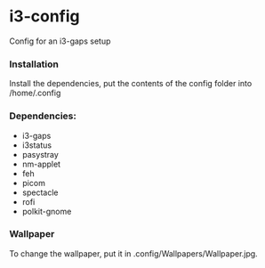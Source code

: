 # i3-config
Config for an i3-gaps setup

### Installation
Install the dependencies, put the contents of the config folder into /home/.config

### Dependencies: 
- i3-gaps
- i3status
- pasystray
- nm-applet
- feh
- picom
- spectacle
- rofi
- polkit-gnome

### Wallpaper
To change the wallpaper, put it in .config/Wallpapers/Wallpaper.jpg.

